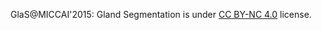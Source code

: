 GlaS@MICCAI'2015: Gland Segmentation is under [CC BY-NC 4.0](https://creativecommons.org/licenses/by-nc/4.0/legalcode) license.